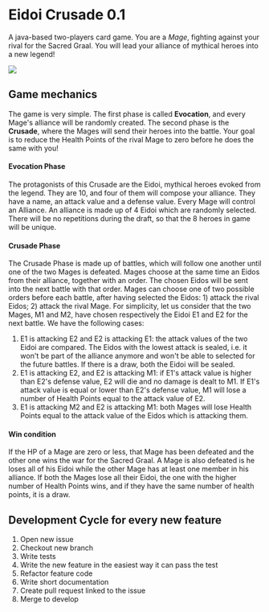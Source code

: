 # Eidoi Crusade 0.1
A java-based two-players card game. You are a *Mage*, fighting against your rival for the Sacred Graal. You will lead your alliance of mythical heroes into a new legend!

![](https://raw.githubusercontent.com/francescocicala/eidoi-crusade/release/0.1/src/main/resources/icons/img01.png)

## Game mechanics
The game is very simple. The first phase is called **Evocation**, and every Mage's alliance will be randomly created. The second phase is the **Crusade**, where the Mages will send their heroes into the battle. Your goal is to reduce the Health Points of the rival Mage to zero before he does the same with you!

#### Evocation Phase
The protagonists of this Crusade are the Eidoi, mythical heroes evoked from the legend. They are 10, and four of them will compose your alliance. They have a name, an attack value and a defense value. Every Mage will control an Alliance. An alliance is made up of 4 Eidoi which are randomly selected. There will be no repetitions during the draft, so that the 8 heroes in game will be unique.

#### Crusade Phase
The Crusade Phase is made up of battles, which will follow one another until one of the two Mages is defeated. Mages choose at the same time an Eidos from their alliance, together with an order. The chosen Eidos will be sent into the next battle with that order. Mages can choose one of two possible orders before each battle, after having selected the Eidos: 1) attack the rival Eidos; 2) attack the rival Mage.
For simplicity, let us consider that the two Mages, M1 and M2, have chosen respectively the Eidoi E1 and E2 for the next battle. We have the following cases:
1. E1 is attacking E2 and E2 is attacking E1: the attack values of the two Eidoi are compared. The Eidos with the lowest attack is sealed, i.e. it won't be part of the alliance anymore and won't be able to selected for the future battles. If there is a draw, both the Eidoi will be sealed.
2. E1 is attacking E2, and E2 is attacking M1: if E1's attack value is higher than E2's defense value, E2 will die and no damage is dealt to M1. If E1's attack value is equal or lower than E2's defense value, M1 will lose a number of Health Points equal to the attack value of E2.
3. E1 is attacking M2 and E2 is attacking M1: both Mages will lose Health Points equal to the attack value of the Eidos which is attacking them.

#### Win condition
If the HP of a Mage are zero or less, that Mage has been defeated and the other one wins the war for the Sacred Graal. A Mage is also defeated is he loses all of his Eidoi while the other Mage has at least one member in his alliance. If both the Mages lose all their Eidoi, the one with the higher number of Health Points wins, and if they have the same number of health points, it is a draw. 


## Development Cycle for every new feature
1. Open new issue
2. Checkout new branch
3. Write tests
4. Write the new feature in the easiest way it can pass the test
5. Refactor feature code
6. Write short documentation
7. Create pull request linked to the issue
8. Merge to develop


